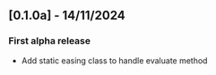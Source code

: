 ## [0.1.0a] - 14/11/2024
### First alpha release
- Add static easing class to handle evaluate method